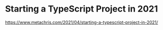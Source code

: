 # Starting a TypeScript Project in 2021

https://www.metachris.com/2021/04/starting-a-typescript-project-in-2021/
